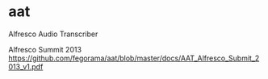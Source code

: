 aat
===

Alfresco Audio Transcriber

Alfresco Summit 2013
https://github.com/fegorama/aat/blob/master/docs/AAT_Alfresco_Submit_2013_v1.pdf
